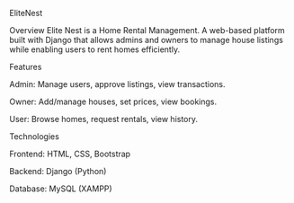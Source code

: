 EliteNest

Overview
Elite Nest is a Home Rental Management.
A web-based platform built with Django that allows admins and owners to manage house listings while enabling users to rent homes efficiently.

Features

Admin: Manage users, approve listings, view transactions.

Owner: Add/manage houses, set prices, view bookings.

User: Browse homes, request rentals, view history.

Technologies

Frontend: HTML, CSS, Bootstrap

Backend: Django (Python)

Database: MySQL (XAMPP)
 
